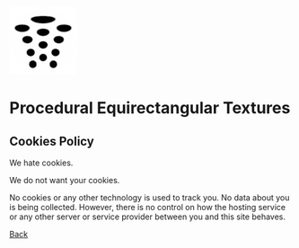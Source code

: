 ﻿<img class="logo" src="../assets/logo/logo.png">

# Procedural Equirectangular Textures

## Cookies Policy

We hate cookies.
	
We do not want your cookies.
	
No cookies or any other technology is used to track you.
No data about you is being collected. However, there is
no control on how the hosting service or any other server
or service provider between you and this site behaves.
	
	
<div class="footnote">
	<a href="index.html">Back</a>
</div>
